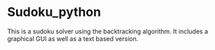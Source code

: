 # Sudoku_python
This is a sudoku solver using the backtracking algorithm. It includes a graphical GUI as well as a text based version.
